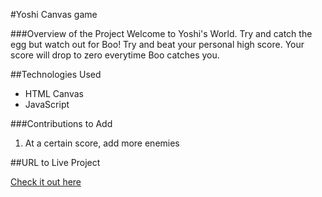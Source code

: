 #Yoshi Canvas game

###Overview of the Project
Welcome to Yoshi's World. Try and catch the egg but watch out for Boo! Try and beat your personal high score. Your score will drop to zero everytime Boo catches you.

##Technologies Used
* HTML Canvas
* JavaScript

###Contributions to Add
1. At a certain score, add more enemies

##URL to Live Project

[Check it out here](http://kendrickcanvasgame.surge.sh/)
